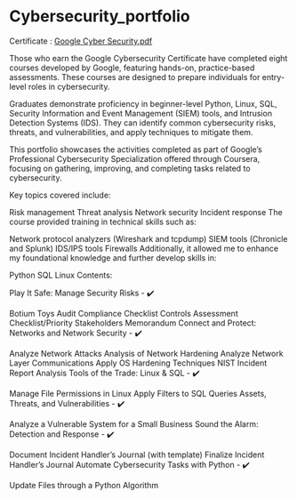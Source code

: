 # Cybersecurity_portfolio

Certificate : [Google Cyber Security.pdf](https://github.com/user-attachments/files/15887273/Google.Cyber.Security.pdf)




Those who earn the Google Cybersecurity Certificate have completed eight courses developed by Google, featuring hands-on, practice-based assessments. These courses are designed to prepare individuals for entry-level roles in cybersecurity.

Graduates demonstrate proficiency in beginner-level Python, Linux, SQL, Security Information and Event Management (SIEM) tools, and Intrusion Detection Systems (IDS). They can identify common cybersecurity risks, threats, and vulnerabilities, and apply techniques to mitigate them.

This portfolio showcases the activities completed as part of Google’s Professional Cybersecurity Specialization offered through Coursera, focusing on gathering, improving, and completing tasks related to cybersecurity.

Key topics covered include:

Risk management
Threat analysis
Network security
Incident response
The course provided training in technical skills such as:

Network protocol analyzers (Wireshark and tcpdump)
SIEM tools (Chronicle and Splunk)
IDS/IPS tools
Firewalls
Additionally, it allowed me to enhance my foundational knowledge and further develop skills in:

Python
SQL
Linux
Contents:

Play It Safe: Manage Security Risks - ✔️

Botium Toys Audit
Compliance Checklist
Controls Assessment Checklist/Priority
Stakeholders Memorandum
Connect and Protect: Networks and Network Security - ✔️

Analyze Network Attacks
Analysis of Network Hardening
Analyze Network Layer Communications
Apply OS Hardening Techniques
NIST Incident Report Analysis
Tools of the Trade: Linux & SQL - ✔️

Manage File Permissions in Linux
Apply Filters to SQL Queries
Assets, Threats, and Vulnerabilities - ✔️

Analyze a Vulnerable System for a Small Business
Sound the Alarm: Detection and Response - ✔️

Document Incident Handler’s Journal (with template)
Finalize Incident Handler’s Journal
Automate Cybersecurity Tasks with Python - ✔️

Update Files through a Python Algorithm
